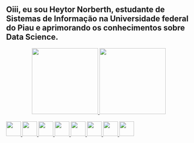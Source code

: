 ## Oiii, eu sou Heytor Norberth, estudante de Sistemas de Informação na Universidade federal do Piau e  aprimorando os conhecimentos sobre Data Science.
<div align="center">
  <a href="https://github.com/HeytorNorberth">
  <img height="180em" src="https://github-readme-stats.vercel.app/api?username=HeytorNorberth&show_icons=true&theme=dracula&include_all_commits=true&count_private=true"/>
  <img height="180em" src="https://github-readme-stats.vercel.app/api/top-langs/?username=HeytorNorberth&layout=compact&langs_count=7&theme=dracula"/>
</div>
<div style="display: inline_block"><br>
 
 <img height="40" width="40" src="https://cdn.jsdelivr.net/gh/devicons/devicon/icons/c/c-original.svg" />
 
 <img height="40" width="40" src="https://cdn.jsdelivr.net/gh/devicons/devicon/icons/css3/css3-original.svg" />
 
  <img height="40" width="40" src="https://cdn.jsdelivr.net/gh/devicons/devicon/icons/django/django-plain.svg" />
  
  <img height="40" width="40" src="https://cdn.jsdelivr.net/gh/devicons/devicon/icons/html5/html5-original-wordmark.svg" />
  
  <img height="40" width="40" src="https://cdn.jsdelivr.net/gh/devicons/devicon/icons/jupyter/jupyter-original-wordmark.svg" />
  
  <img height="40" width="40" src="https://cdn.jsdelivr.net/gh/devicons/devicon/icons/mysql/mysql-original.svg" />
  
  <img height="40" width="40" src="https://cdn.jsdelivr.net/gh/devicons/devicon/icons/python/python-original-wordmark.svg" />
  
  <img height="40" width="40" src="https://cdn.jsdelivr.net/gh/devicons/devicon/icons/javascript/javascript-original.svg" />
          
          
    
</div>

           
          
